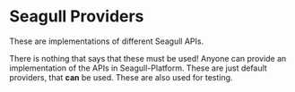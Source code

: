 # Seagull Providers

These are implementations of different Seagull APIs.

There is nothing that says that these must be used! Anyone can provide an
implementation of the APIs in Seagull-Platform. These are just default providers,
that **can** be used. These are also used for testing. 
